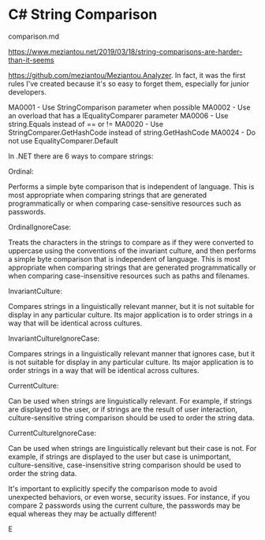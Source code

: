 # C# String Comparison

comparison.md

https://www.meziantou.net/2019/03/18/string-comparisons-are-harder-than-it-seems

https://github.com/meziantou/Meziantou.Analyzer. In fact, it was the first rules I've created because it's so easy to forget them, especially for junior developers.

MA0001 - Use StringComparison parameter when possible
MA0002 - Use an overload that has a IEqualityComparer<string> parameter
MA0006 - Use string.Equals instead of == or !=
MA0020 - Use StringComparer.GetHashCode instead of string.GetHashCode
MA0024 - Do not use EqualityComparer<string>.Default


In .NET there are 6 ways to compare strings:

Ordinal:

Performs a simple byte comparison that is independent of language. This is most appropriate when comparing strings that are generated programmatically or when comparing case-sensitive resources such as passwords.

OrdinalIgnoreCase:

Treats the characters in the strings to compare as if they were converted to uppercase using the conventions of the invariant culture, and then performs a simple byte comparison that is independent of language. This is most appropriate when comparing strings that are generated programmatically or when comparing case-insensitive resources such as paths and filenames.

InvariantCulture:

Compares strings in a linguistically relevant manner, but it is not suitable for display in any particular culture. Its major application is to order strings in a way that will be identical across cultures.

InvariantCultureIgnoreCase:

Compares strings in a linguistically relevant manner that ignores case, but it is not suitable for display in any particular culture. Its major application is to order strings in a way that will be identical across cultures.

CurrentCulture:

Can be used when strings are linguistically relevant. For example, if strings are displayed to the user, or if strings are the result of user interaction, culture-sensitive string comparison should be used to order the string data.

CurrentCultureIgnoreCase:

Can be used when strings are linguistically relevant but their case is not. For example, if strings are displayed to the user but case is unimportant, culture-sensitive, case-insensitive string comparison should be used to order the string data.

It's important to explicitly specify the comparison mode to avoid unexpected behaviors, or even worse, security issues. For instance, if you compare 2 passwords using the current culture, the passwords may be equal whereas they may be actually different!

E